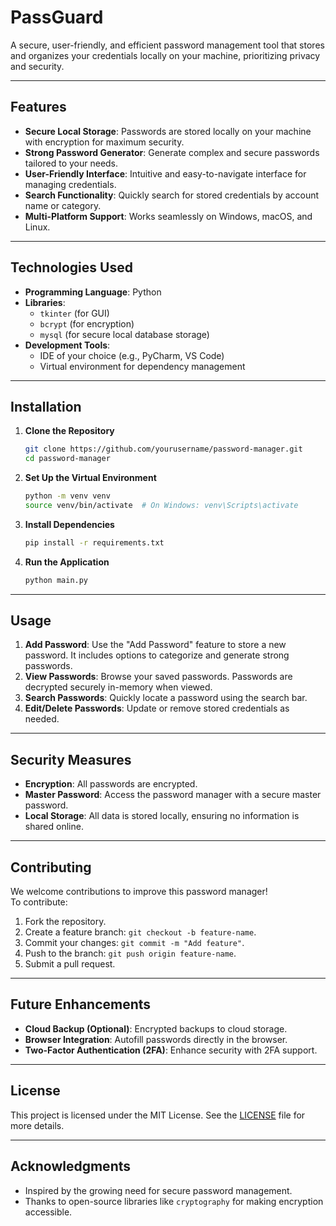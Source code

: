 # **PassGuard**

A secure, user-friendly, and efficient password management tool that stores and organizes your credentials locally on your machine, prioritizing privacy and security.

---

## **Features**

- **Secure Local Storage**: Passwords are stored locally on your machine with encryption for maximum security.
- **Strong Password Generator**: Generate complex and secure passwords tailored to your needs.
- **User-Friendly Interface**: Intuitive and easy-to-navigate interface for managing credentials.
- **Search Functionality**: Quickly search for stored credentials by account name or category.
- **Multi-Platform Support**: Works seamlessly on Windows, macOS, and Linux.

---

## **Technologies Used**

- **Programming Language**: Python
- **Libraries**:
  - `tkinter` (for GUI)
  - `bcrypt` (for encryption)
  - `mysql` (for secure local database storage)
- **Development Tools**:
  - IDE of your choice (e.g., PyCharm, VS Code)
  - Virtual environment for dependency management

---

## **Installation**

1. **Clone the Repository**
   ```bash
   git clone https://github.com/yourusername/password-manager.git
   cd password-manager
   ```

2. **Set Up the Virtual Environment**
   ```bash
   python -m venv venv
   source venv/bin/activate  # On Windows: venv\Scripts\activate
   ```

3. **Install Dependencies**
   ```bash
   pip install -r requirements.txt
   ```

4. **Run the Application**
   ```bash
   python main.py
   ```

---

## **Usage**

1. **Add Password**: Use the "Add Password" feature to store a new password. It includes options to categorize and generate strong passwords.
2. **View Passwords**: Browse your saved passwords. Passwords are decrypted securely in-memory when viewed.
3. **Search Passwords**: Quickly locate a password using the search bar.
4. **Edit/Delete Passwords**: Update or remove stored credentials as needed.

---

## **Security Measures**

- **Encryption**: All passwords are encrypted.
- **Master Password**: Access the password manager with a secure master password.
- **Local Storage**: All data is stored locally, ensuring no information is shared online.

---

## **Contributing**

We welcome contributions to improve this password manager!  
To contribute:
1. Fork the repository.
2. Create a feature branch: `git checkout -b feature-name`.
3. Commit your changes: `git commit -m "Add feature"`.
4. Push to the branch: `git push origin feature-name`.
5. Submit a pull request.

---

## **Future Enhancements**

- **Cloud Backup (Optional)**: Encrypted backups to cloud storage.
- **Browser Integration**: Autofill passwords directly in the browser.
- **Two-Factor Authentication (2FA)**: Enhance security with 2FA support.

---

## **License**

This project is licensed under the MIT License. See the [LICENSE](LICENSE) file for more details.

---

## **Acknowledgments**

- Inspired by the growing need for secure password management.
- Thanks to open-source libraries like `cryptography` for making encryption accessible.
